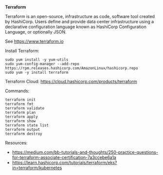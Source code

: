 <strong>Terraform</strong>

Terraform is an open-source, infrastructure as code, software tool created by HashiCorp. Users define and provide data center infrastructure using a declarative configuration language known as HashiCorp Configuration Language, or optionally JSON.

See https://www.terraform.io

Install Terraform:

```
sudo yum install -y yum-utils
sudo yum-config-manager --add-repo https://rpm.releases.hashicorp.com/AmazonLinux/hashicorp.repo
sudo yum -y install terraform
```

Terraform Cloud: https://cloud.hashicorp.com/products/terraform

Commands:

```
terraform init
terraform fmt
terraform validate
terraform plan
terraform apply
terraform show
terraform state list
terraform output
terraform destroy
```

Resources:

- https://medium.com/bb-tutorials-and-thoughts/250-practice-questions-for-terraform-associate-certification-7a3ccebe6a1a
- https://learn.hashicorp.com/tutorials/terraform/eks?in=terraform/kubernetes
